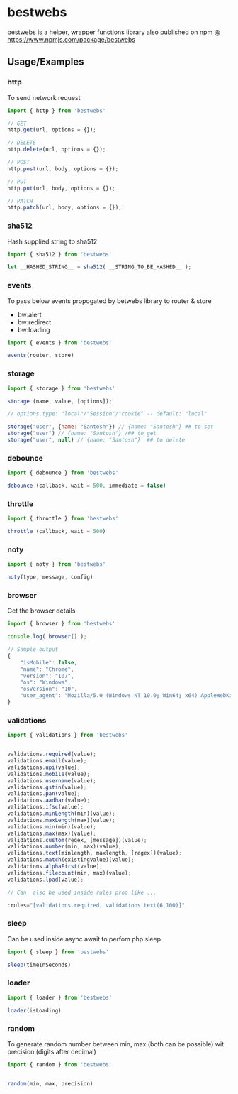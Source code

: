 # bestwebs
bestwebs is a helper, wrapper functions library also published on npm @ https://www.npmjs.com/package/bestwebs


## Usage/Examples

### http
To send network request
```javascript
import { http } from 'bestwebs'

// GET
http.get(url, options = {});

// DELETE
http.delete(url, options = {});

// POST
http.post(url, body, options = {});

// PUT
http.put(url, body, options = {});

// PATCH
http.patch(url, body, options = {});
```


### sha512
Hash supplied string to sha512
```javascript
import { sha512 } from 'bestwebs'

let __HASHED_STRING__ = sha512( __STRING_TO_BE_HASHED__ );
```



### events
To pass below events propogated by betwebs library to router & store
- bw:alert
- bw:redirect
- bw:loading

```javascript
import { events } from 'bestwebs'

events(router, store)
```



### storage

```javascript
import { storage } from 'bestwebs'

storage (name, value, [options]);

// options.type: "local"/"Session"/"cookie" -- default: "local"

storage("user", {name: "Santosh"}) // {name: "Santosh"} ## to set
storage("user") // {name: "Santosh"} /## to get
storage("user", null) // {name: "Santosh"}  ## to delete
 ```



### debounce
```javascript
import { debounce } from 'bestwebs'

debounce (callback, wait = 500, immediate = false)
```


### throttle
```javascript
import { throttle } from 'bestwebs'

throttle (callback, wait = 500)
```



### noty
```javascript
import { noty } from 'bestwebs'

noty(type, message, config)
```




### browser
Get the browser details
```javascript
import { browser } from 'bestwebs'

console.log( browser() );

// Sample output
{
    "isMobile": false,
    "name": "Chrome",
    "version": "107",
    "os": "Windows",
    "osVersion": "10",
    "user_agent": "Mozilla/5.0 (Windows NT 10.0; Win64; x64) AppleWebKit/537.36 (KHTML, like Gecko) Chrome/107.0.0.0 Safari/537.36 Edg/107.0.1418.42"
}
```




### validations
```javascript
import { validations } from 'bestwebs'


validations.required(value);
validations.email(value);
validations.upi(value);
validations.mobile(value);
validations.username(value);
validations.gstin(value);
validations.pan(value);
validations.aadhar(value);
validations.ifsc(value);
validations.minLength(min)(value);
validations.maxLength(max)(value);
validations.min(min)(value);
validations.max(max)(value);
validations.custom(regex, [message])(value);
validations.number(min, max)(value);
validations.text(minlength, maxlength, [regex])(value);
validations.match(existingValue)(value);
validations.alphaFirst(value);
validations.filecount(min, max)(value);
validations.lpad(value);

// Can  also be used inside rules prop like ...

:rules="[validations.required, validations.text(6,100)]"

```



### sleep
Can be used inside async await to perfom php sleep
```javascript
import { sleep } from 'bestwebs'

sleep(timeInSeconds)
```


### loader
```javascript
import { loader } from 'bestwebs'

loader(isLoading)
```



### random
To generate random number between min, max (both can be possible) wit precision (digits after decimal)
```javascript
import { random } from 'bestwebs'


random(min, max, precision)
```